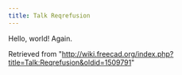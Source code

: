 ```yaml
---
title: Talk Reqrefusion
---
```

Hello, world! Again.

Retrieved from "<http://wiki.freecad.org/index.php?title=Talk:Reqrefusion&oldid=1509791>"